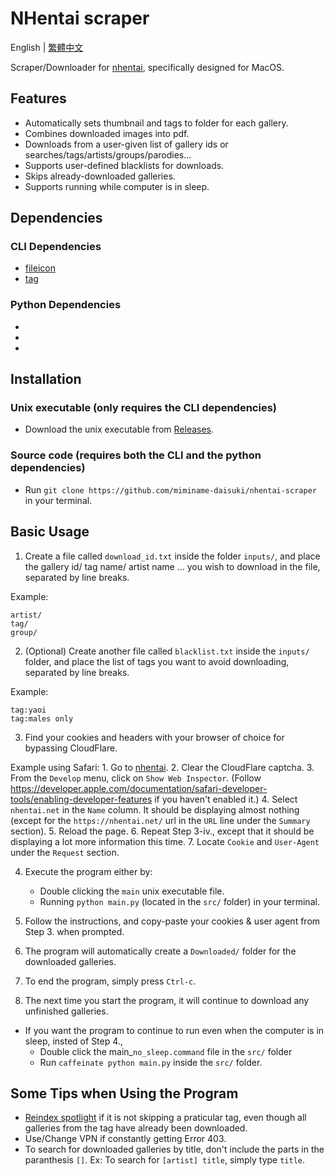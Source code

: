 # NHentai scraper
English | [繁體中文](https://github.com/miminame-daisuki/nhentai-scraper/blob/main/README_zh-TW.md)

Scraper/Downloader for [nhentai](https://nhentai.net), specifically designed for MacOS.

## Features
- Automatically sets thumbnail and tags to folder for each gallery.
- Combines downloaded images into pdf.
- Downloads from a user-given list of gallery ids or searches/tags/artists/groups/parodies...
- Supports user-defined blacklists for downloads.
- Skips already-downloaded galleries.
- Supports running while computer is in sleep.

## Dependencies
### CLI Dependencies
- [fileicon](https://github.com/mklement0/fileicon)
- [tag](https://github.com/jdberry/tag)

### Python Dependencies
-
-
-

## Installation
### Unix executable (only requires the CLI dependencies)
- Download the unix executable from [Releases](https://github.com/miminame-daisuki/nhentai-scraper/releases).
### Source code (requires both the CLI and the python dependencies)
- Run `git clone https://github.com/miminame-daisuki/nhentai-scraper` in your terminal.

## Basic Usage
1. Create a file called `download_id.txt` inside the folder `inputs/`, and place the gallery id/ tag name/ artist name ... you wish to download in the file, separated by line breaks.

Example:
```
artist/
tag/
group/
```

2. (Optional) Create another file called `blacklist.txt` inside the `inputs/` folder, and place the list of tags you want to avoid downloading, separated by line breaks.

Example:
```
tag:yaoi
tag:males only
```

3. Find your cookies and headers with your browser of choice for bypassing CloudFlare.

Example using Safari:
    1. Go to [nhentai](https://nhentai.net).
    2. Clear the CloudFlare captcha.
    3. From the `Develop` menu, click on `Show Web Inspector`. (Follow https://developer.apple.com/documentation/safari-developer-tools/enabling-developer-features if you haven't enabled it.)
    4. Select `nhentai.net` in the `Name` column. It should be displaying almost nothing (except for the `https://nhentai.net/` url in the `URL` line under the `Summary` section).
    5. Reload the page.
    6. Repeat Step 3-iv., except that it should be displaying a lot more information this time.
    7. Locate `Cookie` and `User-Agent` under the `Request` section.

4. Execute the program either by:
    - Double clicking the `main` unix executable file.
    - Running `python main.py` (located in the `src/` folder) in your terminal.

5. Follow the instructions, and copy-paste your cookies & user agent from Step 3. when prompted.

6. The program will automatically create a `Downloaded/` folder for the downloaded galleries.

7. To end the program, simply press `Ctrl-c`.

8. The next time you start the program, it will continue to download any unfinished galleries.

* If you want the program to continue to run even when the computer is in sleep, insted of Step 4., 
    - Double click the main_`no_sleep.command` file in the `src/` folder
    - Run `caffeinate python main.py` inside the `src/` folder.

## Some Tips when Using the Program
- [Reindex spotlight](https://support.apple.com/en-us/102321) if it is not skipping a praticular tag, even though all galleries from the tag have already been downloaded. 
- Use/Change VPN if constantly getting Error 403.
- To search for downloaded galleries by title, don't include the parts in the paranthesis `[]`. Ex: To search for `[artist] title`, simply type `title`.
